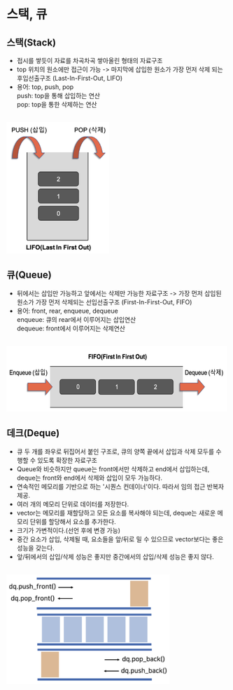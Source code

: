 스택, 큐
========================
## 스택(Stack)
- 접시를 쌓듯이 자료를 차곡차곡 쌓아올린 형태의 자료구조 
- top 위치의 원소에만 접근이 가능 -> 마지막에 삽입한 원소가 가장 먼저 삭제 되는 후입선출구조 (Last-In-First-Out, LIFO)
- 용어: top, push, pop <br/>
  push: top을 통해 삽입하는 연산 <br/> 
  pop: top을 통한 삭제하는 연산 

<br/>
  <img src="./../img/sylee_stack.png" height="300"/>


## 큐(Queue)
- 뒤에서는 삽입만 가능하고 앞에서는 삭제만 가능한 자료구조 -> 가장 먼저 삽입된 원소가 가장 먼저 삭제되는 선입선출구조 (First-In-First-Out, FIFO)
- 용어: front, rear, enqueue, dequeue<br/>
  enqueue: 큐의 rear에서 이루어지는 삽입연산 <br/> 
  dequeue: front에서 이루어지는 삭제연산
  
<br/>
  <img src="./../img/sylee_queue.png" height="150"/>
  
## 데크(Deque)
- 큐 두 개를 좌우로 뒤집어서 붙인 구조로, 큐의 양쪽 끝에서 삽입과 삭제 모두를 수행할 수 있도록 확장한 자료구조 
- Queue와 비슷하지만 queue는 front에서만 삭제하고 end에서 삽입하는데, deque는 front와 end에서 삭제와 삽입이 모두 가능하다.
- 연속적인 메모리를 기반으로 하는 '시퀀스 컨데이너'이다. 따라서 임의 접근 반복자 제공.
- 여러 개의 메모리 단위로 데이터를 저장한다. 
- vector는 메모리를 재할당하고 모든 요소를 복사해야 되는데, deque는 새로운 메모리 단위를 할당해서 요소를 추가한다. 
- 크기가 가변적이다.(선언 후에 변경 가능)
- 중간 요소가 삽입, 삭제될 때, 요소들을 앞/뒤로 밀 수 있으므로 vector보다는 좋은 성능을 갖는다. 
- 앞/뒤에서의 삽입/삭제 성능은 좋지만 중간에서의 삽입/삭제 성능은 좋지 않다. 

<br/>
  <img src="./../img/sylee_deque.png" height="250"/>
